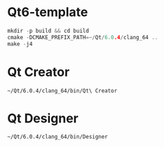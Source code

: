 # Qt6-template

```cpp
mkdir -p build && cd build
cmake -DCMAKE_PREFIX_PATH=~/Qt/6.0.4/clang_64 ..
make -j4
```

# Qt Creator

```
~/Qt/6.0.4/clang_64/bin/Qt\ Creator
```

# Qt Designer

```
~/Qt/6.0.4/clang_64/bin/Designer
```
